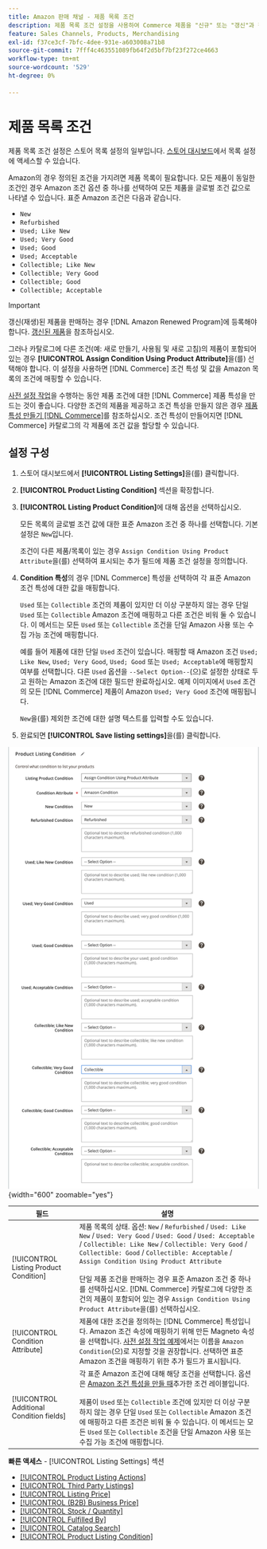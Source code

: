 ```yaml
---
title: Amazon 판매 채널 - 제품 목록 조건
description: 제품 목록 조건 설정을 사용하여 Commerce 제품을 "신규" 또는 "갱신"과 같은 Amazon 제품 조건에 매핑합니다.
feature: Sales Channels, Products, Merchandising
exl-id: f37ce3cf-7bfc-4dee-931e-a603008a71b8
source-git-commit: 7fff4c463551089fb64f2d5bf7bf23f272ce4663
workflow-type: tm+mt
source-wordcount: '529'
ht-degree: 0%

---
```


# 제품 목록 조건

제품 목록 조건 설정은 스토어 목록 설정의 일부입니다. [스토어 대시보드](./amazon-store-dashboard.md)에서 목록 설정에 액세스할 수 있습니다.

Amazon의 경우 정의된 조건을 가지려면 제품 목록이 필요합니다. 모든 제품이 동일한 조건인 경우 Amazon 조건 옵션 중 하나를 선택하여 모든 제품을 글로벌 조건 값으로 나타낼 수 있습니다. 표준 Amazon 조건은 다음과 같습니다.

- `New`
- `Refurbished`
- `Used; Like New`
- `Used; Very Good`
- `Used; Good`
- `Used; Acceptable`
- `Collectible; Like New`
- `Collectible; Very Good`
- `Collectible; Good`
- `Collectible; Acceptable`

>[!IMPORTANT]
>
>갱신(재생)된 제품을 판매하는 경우 [!DNL Amazon Renewed Program]에 등록해야 합니다. [갱신된 제품](./renewed-products.md)을 참조하십시오.

그러나 카탈로그에 다른 조건(예: 새로 만들기, 사용됨 및 새로 고침)의 제품이 포함되어 있는 경우 **[!UICONTROL Assign Condition Using Product Attribute]**&#x200B;을(를) 선택해야 합니다. 이 설정을 사용하면 [!DNL Commerce] 조건 특성 및 값을 Amazon 목록의 조건에 매핑할 수 있습니다.

[사전 설정 작업](./amazon-pre-setup-tasks.md)을 수행하는 동안 제품 조건에 대한 [!DNL Commerce] 제품 특성을 만드는 것이 좋습니다. 다양한 조건의 제품을 제공하고 조건 특성을 만들지 않은 경우 [제품 특성 만들기 [!DNL Commerce]](./ob-creating-magento-attributes.md)를 참조하십시오. 조건 특성이 만들어지면 [!DNL Commerce] 카탈로그의 각 제품에 조건 값을 할당할 수 있습니다.

## 설정 구성

1. 스토어 대시보드에서 **[!UICONTROL Listing Settings]**&#x200B;을(를) 클릭합니다.

1. **[!UICONTROL Product Listing Condition]** 섹션을 확장합니다.

1. **[!UICONTROL Listing Product Condition]**&#x200B;에 대해 옵션을 선택하십시오.

   모든 목록의 글로벌 조건 값에 대한 표준 Amazon 조건 중 하나를 선택합니다. 기본 설정은 `New`입니다.

   조건이 다른 제품/목록이 있는 경우 `Assign Condition Using Product Attribute`을(를) 선택하여 표시되는 추가 필드에 제품 조건 설정을 정의합니다.

1. **Condition 특성**&#x200B;의 경우 [!DNL Commerce] 특성을 선택하여 각 표준 Amazon 조건 특성에 대한 값을 매핑합니다.

   `Used` 또는 `Collectible` 조건의 제품이 있지만 더 이상 구분하지 않는 경우 단일 `Used` 또는 `Collectible` Amazon 조건에 매핑하고 다른 조건은 비워 둘 수 있습니다. 이 메서드는 모든 `Used` 또는 `Collectible` 조건을 단일 Amazon 사용 또는 수집 가능 조건에 매핑합니다.

   예를 들어 제품에 대한 단일 `Used` 조건이 있습니다. 매핑할 때 Amazon 조건 `Used; Like New`, `Used; Very Good`, `Used; Good` 또는 `Used; Acceptable`에 매핑할지 여부를 선택합니다. 다른 `Used` 옵션을 `--Select Option--`(으)로 설정한 상태로 두고 원하는 Amazon 조건에 대한 필드만 완료하십시오. 예제 이미지에서 `Used` 조건의 모든 [!DNL Commerce] 제품이 Amazon `Used; Very Good` 조건에 매핑됩니다.

   `New`을(를) 제외한 조건에 대한 설명 텍스트를 입력할 수도 있습니다.

1. 완료되면 **[!UICONTROL Save listing settings]**&#x200B;을(를) 클릭합니다.

![제품 목록 조건](assets/amazon-product-listing-condition.png){width="600" zoomable="yes"}

| 필드 | 설명 |
|------------------------------------------|-------------------------------------------------------------------------------------------------------------------------------------------------------------------------------------------------------------------------------------------------------------------------------------------------------------------------------------------------------------------------------------------------------------------------------------------------------------------------------------------------------------------------------------------|
| [!UICONTROL Listing Product Condition] | 제품 목록의 상태. 옵션: `New` / `Refurbished` / `Used: Like New` / `Used: Very Good` / `Used: Good` / `Used: Acceptable` / `Collectible: Like New` / `Collectible: Very Good` / `Collectible: Good` / `Collectible: Acceptable` / `Assign Condition Using Product Attribute`<br><br>단일 제품 조건을 판매하는 경우 표준 Amazon 조건 중 하나를 선택하십시오. [!DNL Commerce] 카탈로그에 다양한 조건의 제품이 포함되어 있는 경우 `Assign Condition Using Product Attribute`을(를) 선택하십시오. |
| [!UICONTROL Condition Attribute] | 제품에 대한 조건을 정의하는 [!DNL Commerce] 특성입니다. Amazon 조건 속성에 매핑하기 위해 만든 Magneto 속성을 선택합니다. [사전 설정 작업 예제](./ob-creating-magento-attributes.md)에서는 이름을 `Amazon Condition`(으)로 지정할 것을 권장합니다. 선택하면 표준 Amazon 조건을 매핑하기 위한 추가 필드가 표시됩니다. |
| [!UICONTROL Additional Condition fields] | 각 표준 Amazon 조건에 대해 해당 조건을 선택합니다. 옵션은 [Amazon 조건 특성을 만들 때](./ob-creating-magento-attributes.md)추가한 조건 레이블입니다.<br><br>제품이 `Used` 또는 `Collectible` 조건에 있지만 더 이상 구분하지 않는 경우 단일 `Used` 또는 `Collectible` Amazon 조건에 매핑하고 다른 조건은 비워 둘 수 있습니다. 이 메서드는 모든 `Used` 또는 `Collectible` 조건을 단일 Amazon 사용 또는 수집 가능 조건에 매핑합니다. |

**빠른 액세스** - [!UICONTROL Listing Settings] 섹션

- [[!UICONTROL Product Listing Actions]](./product-listing-actions.md)
- [[!UICONTROL Third Party Listings]](./third-party-listing-settings.md)
- [[!UICONTROL Listing Price]](./listing-price.md)
- [[!UICONTROL (B2B) Business Price]](./business-pricing.md)
- [[!UICONTROL Stock / Quantity]](./stock-quantity.md)
- [[!UICONTROL Fulfilled By]](./fulfilled-by.md)
- [[!UICONTROL Catalog Search]](./catalog-search.md)
- [[!UICONTROL Product Listing Condition]](./product-listing-condition.md)
